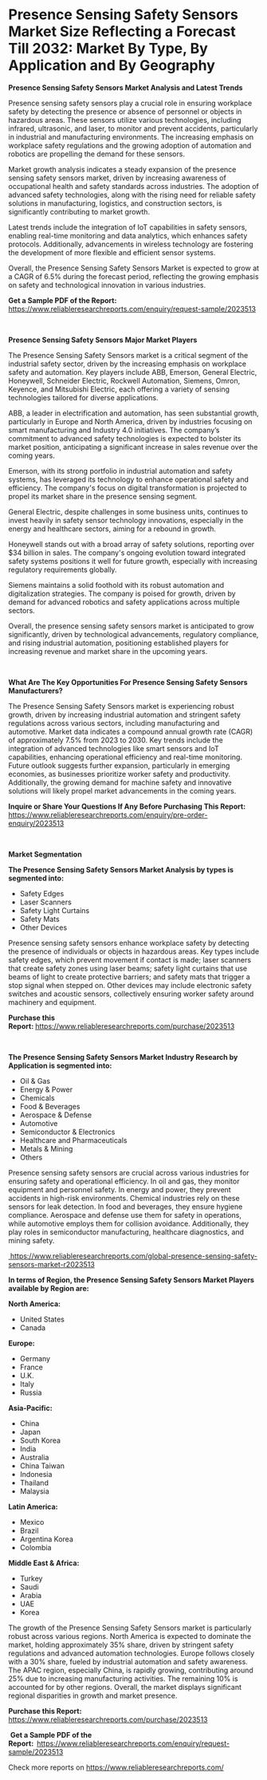 <p><h1>Presence Sensing Safety Sensors Market Size Reflecting a Forecast Till 2032: Market By Type, By Application and By Geography</h1></p><p><strong>Presence Sensing Safety Sensors Market Analysis and Latest Trends</strong></p>
<p><p>Presence sensing safety sensors play a crucial role in ensuring workplace safety by detecting the presence or absence of personnel or objects in hazardous areas. These sensors utilize various technologies, including infrared, ultrasonic, and laser, to monitor and prevent accidents, particularly in industrial and manufacturing environments. The increasing emphasis on workplace safety regulations and the growing adoption of automation and robotics are propelling the demand for these sensors.</p><p>Market growth analysis indicates a steady expansion of the presence sensing safety sensors market, driven by increasing awareness of occupational health and safety standards across industries. The adoption of advanced safety technologies, along with the rising need for reliable safety solutions in manufacturing, logistics, and construction sectors, is significantly contributing to market growth. </p><p>Latest trends include the integration of IoT capabilities in safety sensors, enabling real-time monitoring and data analytics, which enhances safety protocols. Additionally, advancements in wireless technology are fostering the development of more flexible and efficient sensor systems. </p><p>Overall, the Presence Sensing Safety Sensors Market is expected to grow at a CAGR of 6.5% during the forecast period, reflecting the growing emphasis on safety and technological innovation in various industries.</p></p>
<p><strong>Get a Sample PDF of the Report:&nbsp;</strong> <a href="https://www.reliableresearchreports.com/enquiry/request-sample/2023513?utm_campaign=2273&utm_medium=2&utm_source=Github&utm_content=ia&utm_term=29032025&utm_id=presence-sensing-safety-sensors">https://www.reliableresearchreports.com/enquiry/request-sample/2023513</a></p>
<p>&nbsp;</p>
<p><strong>Presence Sensing Safety Sensors Major Market Players</strong></p>
<p><p>The Presence Sensing Safety Sensors market is a critical segment of the industrial safety sector, driven by the increasing emphasis on workplace safety and automation. Key players include ABB, Emerson, General Electric, Honeywell, Schneider Electric, Rockwell Automation, Siemens, Omron, Keyence, and Mitsubishi Electric, each offering a variety of sensing technologies tailored for diverse applications.</p><p>ABB, a leader in electrification and automation, has seen substantial growth, particularly in Europe and North America, driven by industries focusing on smart manufacturing and Industry 4.0 initiatives. The company’s commitment to advanced safety technologies is expected to bolster its market position, anticipating a significant increase in sales revenue over the coming years.</p><p>Emerson, with its strong portfolio in industrial automation and safety systems, has leveraged its technology to enhance operational safety and efficiency. The company's focus on digital transformation is projected to propel its market share in the presence sensing segment.</p><p>General Electric, despite challenges in some business units, continues to invest heavily in safety sensor technology innovations, especially in the energy and healthcare sectors, aiming for a rebound in growth.</p><p>Honeywell stands out with a broad array of safety solutions, reporting over $34 billion in sales. The company's ongoing evolution toward integrated safety systems positions it well for future growth, especially with increasing regulatory requirements globally.</p><p>Siemens maintains a solid foothold with its robust automation and digitalization strategies. The company is poised for growth, driven by demand for advanced robotics and safety applications across multiple sectors.</p><p>Overall, the presence sensing safety sensors market is anticipated to grow significantly, driven by technological advancements, regulatory compliance, and rising industrial automation, positioning established players for increasing revenue and market share in the upcoming years.</p></p>
<p>&nbsp;</p>
<p><strong>What Are The Key Opportunities For Presence Sensing Safety Sensors Manufacturers?</strong></p>
<p><p>The Presence Sensing Safety Sensors market is experiencing robust growth, driven by increasing industrial automation and stringent safety regulations across various sectors, including manufacturing and automotive. Market data indicates a compound annual growth rate (CAGR) of approximately 7.5% from 2023 to 2030. Key trends include the integration of advanced technologies like smart sensors and IoT capabilities, enhancing operational efficiency and real-time monitoring. Future outlook suggests further expansion, particularly in emerging economies, as businesses prioritize worker safety and productivity. Additionally, the growing demand for machine safety and innovative solutions will likely propel market advancements in the coming years.</p></p>
<p><strong>Inquire or Share Your Questions If Any Before Purchasing This Report:</strong> <a href="https://www.reliableresearchreports.com/enquiry/pre-order-enquiry/2023513?utm_campaign=2273&utm_medium=2&utm_source=Github&utm_content=ia&utm_term=29032025&utm_id=presence-sensing-safety-sensors">https://www.reliableresearchreports.com/enquiry/pre-order-enquiry/2023513</a></p>
<p>&nbsp;</p>
<p><strong>Market Segmentation</strong></p>
<p><strong>The Presence Sensing Safety Sensors Market Analysis by types is segmented into:</strong></p>
<p><ul><li>Safety Edges</li><li>Laser Scanners</li><li>Safety Light Curtains</li><li>Safety Mats</li><li>Other Devices</li></ul></p>
<p><p>Presence sensing safety sensors enhance workplace safety by detecting the presence of individuals or objects in hazardous areas. Key types include safety edges, which prevent movement if contact is made; laser scanners that create safety zones using laser beams; safety light curtains that use beams of light to create protective barriers; and safety mats that trigger a stop signal when stepped on. Other devices may include electronic safety switches and acoustic sensors, collectively ensuring worker safety around machinery and equipment.</p></p>
<p><strong>Purchase this Report:&nbsp;</strong><a href="https://www.reliableresearchreports.com/purchase/2023513?utm_campaign=2273&utm_medium=2&utm_source=Github&utm_content=ia&utm_term=29032025&utm_id=presence-sensing-safety-sensors">https://www.reliableresearchreports.com/purchase/2023513</a></p>
<p>&nbsp;</p>
<p><strong>The Presence Sensing Safety Sensors Market Industry Research by Application is segmented into:</strong></p>
<p><ul><li>Oil & Gas</li><li>Energy & Power</li><li>Chemicals</li><li>Food & Beverages</li><li>Aerospace & Defense</li><li>Automotive</li><li>Semiconductor & Electronics</li><li>Healthcare and Pharmaceuticals</li><li>Metals & Mining</li><li>Others</li></ul></p>
<p><p>Presence sensing safety sensors are crucial across various industries for ensuring safety and operational efficiency. In oil and gas, they monitor equipment and personnel safety. In energy and power, they prevent accidents in high-risk environments. Chemical industries rely on these sensors for leak detection. In food and beverages, they ensure hygiene compliance. Aerospace and defense use them for safety in operations, while automotive employs them for collision avoidance. Additionally, they play roles in semiconductor manufacturing, healthcare diagnostics, and mining safety.</p></p>
<p><a href="https://www.reliableresearchreports.com/global-presence-sensing-safety-sensors-market-r2023513?utm_campaign=2273&utm_medium=2&utm_source=Github&utm_content=ia&utm_term=29032025&utm_id=presence-sensing-safety-sensors">&nbsp;https://www.reliableresearchreports.com/global-presence-sensing-safety-sensors-market-r2023513</a></p>
<p><strong>In terms of Region, the Presence Sensing Safety Sensors Market Players available by Region are:</strong></p>
<p>
    <p> <strong> North America: </strong>
        <ul>
            <li>United States</li>
            <li>Canada</li>
        </ul>
        </p> 
    <p> <strong> Europe: </strong>
        <ul>
            <li>Germany</li>
            <li>France</li>
            <li>U.K.</li>
            <li>Italy</li>
            <li>Russia</li>
        </ul>
        </p> 
    <p> <strong> Asia-Pacific: </strong>
        <ul>
            <li>China</li>
            <li>Japan</li>
            <li>South Korea</li>
            <li>India</li>
            <li>Australia</li>
            <li>China Taiwan</li>
            <li>Indonesia</li>
            <li>Thailand</li>
            <li>Malaysia</li>
        </ul>
        </p> 
    <p> <strong> Latin America: </strong>
        <ul>
            <li>Mexico</li>
            <li>Brazil</li>
            <li>Argentina Korea</li>
            <li>Colombia</li>
        </ul>
        </p> 
    <p> <strong> Middle East & Africa: </strong>
        <ul>
            <li>Turkey</li>
            <li>Saudi</li>
            <li>Arabia</li>
            <li>UAE</li>
            <li>Korea</li>
        </ul>
    </p>
    </p>
<p><p>The growth of the Presence Sensing Safety Sensors market is particularly robust across various regions. North America is expected to dominate the market, holding approximately 35% share, driven by stringent safety regulations and advanced automation technologies. Europe follows closely with a 30% share, fueled by industrial automation and safety awareness. The APAC region, especially China, is rapidly growing, contributing around 25% due to increasing manufacturing activities. The remaining 10% is accounted for by other regions. Overall, the market displays significant regional disparities in growth and market presence.</p></p>
<p><strong>Purchase this Report: </strong><a href="https://www.reliableresearchreports.com/purchase/2023513?utm_campaign=2273&utm_medium=2&utm_source=Github&utm_content=ia&utm_term=29032025&utm_id=presence-sensing-safety-sensors">https://www.reliableresearchreports.com/purchase/2023513</a></p>
<p>&nbsp;<strong>Get a Sample PDF of the Report:&nbsp;&nbsp;</strong><a href="https://www.reliableresearchreports.com/enquiry/request-sample/2023513?utm_campaign=2273&utm_medium=2&utm_source=Github&utm_content=ia&utm_term=29032025&utm_id=presence-sensing-safety-sensors">https://www.reliableresearchreports.com/enquiry/request-sample/2023513</a></p>
<p><strong></strong></p>
<p>Check more reports on <a href="https://www.reliableresearchreports.com/?utm_campaign=2273&utm_medium=2&utm_source=Github&utm_content=ia&utm_term=29032025&utm_id=presence-sensing-safety-sensors">https://www.reliableresearchreports.com/</a></p>